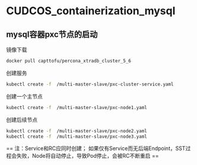 # CUDCOS_containerization_mysql

## mysql容器pxc节点的启动


镜像下载

```Bash
docker pull capttofu/percona_xtradb_cluster_5_6
```

创建服务

```Bash
kubectl create -f  /multi-master-slave/pxc-cluster-service.yaml
```

创建一个主节点

```Bash
kubectl create -f  /multi-master-slave/pxc-node1.yaml
```

创建后续节点

```Bash
kubectl create -f  /multi-master-slave/pxc-node2.yaml
kubectl create -f  /multi-master-slave/pxc-node3.yaml
```
== 注：Service和RC应同时创建； 如果仅有Service而无后端Endpoint，SST过程会失败，Node将自动停止，导致Pod停止，会被RC不断重启 ==

